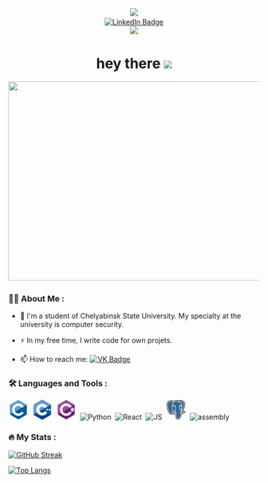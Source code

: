 
<div id="header" align="center">
  <img src="https://media.giphy.com/media/6ib6KPmkeAjDTxMxij/giphy.gif" width="100"/>
  <div id="badges">
    <a href="https://vk.com/toxicmouse7">
      <img src="https://img.shields.io/badge/VK-blue?logo=VK&logocolor=blue" alt="LinkedIn Badge"/>
    </a>
  </div>
  <img src="https://komarev.com/ghpvc/?username=toxicmouse7"/>
  <h1>
  hey there
  <img src="https://media.giphy.com/media/hvRJCLFzcasrR4ia7z/giphy.gif" width="30px"/>
</h1>
</div>
<div align="center">
  <img src="https://media.giphy.com/media/42HOrlymNrqYvY5zs0/giphy.gif" width="600" height="400"/>
</div>

### :man_technologist: About Me :

- :telescope: I'm a student of Chelyabinsk State University. My specialty at the university is computer security.

- :zap: In my free time, I write code for own projets.

- :mailbox: How to reach me: [![VK Badge](https://img.shields.io/badge/VK-blue?logo=VK&logocolor=blue)](https://vk.com/toxicmouse7)

### :hammer_and_wrench: Languages and Tools :

<div>
  <img src="https://github.com/devicons/devicon/blob/master/icons/c/c-original.svg" title="C" alt="C" width="40" height="40"/>&nbsp;
  <img src="https://github.com/devicons/devicon/blob/master/icons/cplusplus/cplusplus-original.svg" title="C++" alt="C++" width="40" height="40"/>&nbsp;
  <img src="https://github.com/devicons/devicon/blob/master/icons/csharp/csharp-original.svg" title="C#" alt="C#" width="40" height="40"/>&nbsp;
  <img src="https://github.com/devicons/devicon/tree/master/icons/python" title="Python" alt="Python" width="40" height="40"/>&nbsp;
  <img src="https://github.com/devicons/devicon/tree/master/icons/react" title="React" alt="React" width="40" height="40"/>&nbsp;
  <img src="https://github.com/devicons/devicon/tree/master/icons/javascript" title="JS" alt="JS" width="40" height="40"/>&nbsp;
  <img src="https://github.com/devicons/devicon/blob/master/icons/postgresql/postgresql-original.svg" title="postgresql" alt="postgresql" width="40" height="40"/>&nbsp;
  <img src="https://mohammadijoo.com/image/Assembly-logo.png" title="assembly" alt="assembly" width="40" height="40"/>&nbsp;
</div>

### :fire: My Stats :

[![GitHub Streak](http://github-readme-streak-stats.herokuapp.com?user=toxicmouse7&theme=dark&background=000000)](https://git.io/streak-stats)

[![Top Langs](https://github-readme-stats.vercel.app/api/top-langs/?username=toxicmouse7&layout=compact&theme=vision-friendly-dark)](https://github.com/anuraghazra/github-readme-stats)
